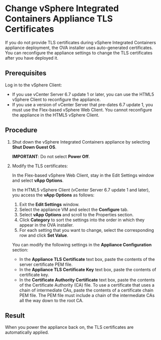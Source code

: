 # Change vSphere Integrated Containers Appliance TLS Certificates

If you do not provide TLS certificates during vSphere Integrated Containers appliance deployment, the OVA installer uses auto-generated certificates. You can reconfigure the appliance settings to change the TLS certificates after you have deployed it.

## Prerequisites

Log in to the vSphere Client:

- If you use vCenter Server 6.7 update 1 or later, you can use the HTML5 vSphere Client to reconfigure the appliance.
- If you use a version of vCenter Server that pre-dates 6.7 update 1, you must use the Flex-based vSphere Web Client. You cannot reconfigure the appliance in the HTML5 vSphere Client.

## Procedure

1. Shut down the vSphere Integrated Containers appliance by selecting **Shut Down Guest OS**.

	**IMPORTANT**: Do not select **Power Off**.

4. Modify the TLS certificates:

	  In the Flex-based vSphere Web Client, stay in the Edit Settings window and select **vApp Options**. 
	  
	  In the HTML5 vSphere Client (vCenter Server 6.7 update 1 and later), you access the **vApp Options** as follows:
	  
	1. Exit the **Edit Settings** window.
	1. Select the appliance VM and select the **Configure** tab.
	1. Select **vApp Options** and scroll to the Properties section.
	1. Click **Category** to sort the settings into the order in which they appear in the OVA installer.
	1. For each setting that you want to change, select the corresponding row and click **Set Value**.

	 You can modify the following settings in the **Appliance Configuration** section:
	- In the **Appliance TLS Certificate** text box, paste the contents of the server certificate PEM file.
	- In the **Appliance TLS Certificate Key** text box, paste the contents of  certificate key.
	- In the **Certificate Authority Certificate** text box, paste the contents of the Certificate Authority (CA) file. To use a certificate that uses a chain of intermediate CAs, paste the contents of a certificate chain PEM file. The PEM file must include a chain of the intermediate CAs all the way down to the root CA.

## Result

When you power the appliance back on, the TLS certificates are automatically applied.